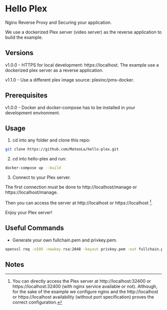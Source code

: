 # Hello Plex

Nginx Reverse Proxy and Securing your application.

We use a dockerized Plex server (video server) as the reverse application to build the example.

## Versions

v1.0.0 - HTTPS for local development: https://localhost. The example use a dockerized plex server as a reverse application.

v1.1.0 - Use a different plex image source: plexinc/pms-docker.

## Prerequisites

v1.0.0 - Docker and docker-compose has to be installed in your development environment.

## Usage

1) cd into any folder and clone this repo:

```bash
git clone https://github.com/MateoLa/hello-plex.git
```

2) cd into hello-plex and run:

```bash
docker-compose up --build
```

3) Connect to your Plex server. 

The first connection must be done to http://localhost/manage or https://localhost/manage.

Then you can access the server at http://localhost or https://localhost [^Nt1].

Enjoy your Plex server!

## Useful Commands

* Generate your own fullchain.pem and privkey.pem.
```sh
openssl req -x509 -newkey rsa:2048 -keyout privkey.pem -out fullchain.pem -sha256 -days 3650 -nodes -subj "/C=XX/ST=stateName/L=cityName/O=companyName/OU=companySectionName/CN=Hostname"
```

## Notes

[^Nt1]: You can directly access the Plex server at http://localhost:32400 or https://localhost:32400 (with nginx service available or not). Although, for the sake of the example we configure nginx and the http://localhost or https://localhost availability (without port specification) proves the correct configuration.
